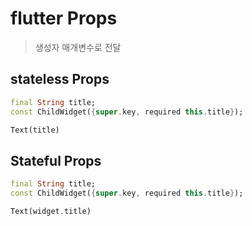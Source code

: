 # flutter Props

> 생성자 매개변수로 전달

## stateless Props

```dart
final String title;
const ChildWidget({super.key, required this.title});

Text(title)
```

## Stateful Props

```dart
final String title;
const ChildWidget({super.key, required this.title});

Text(widget.title)
```
